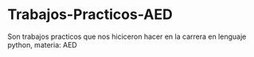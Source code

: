 # Trabajos-Practicos-AED
 Son trabajos practicos que nos hiciceron hacer en la carrera en lenguaje python, materia: AED
